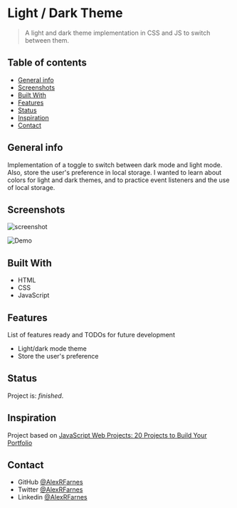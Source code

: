 # Light / Dark Theme

> A light and dark theme implementation in CSS and JS to switch between them.

## Table of contents

- [General info](#general-info)
- [Screenshots](#screenshots)
- [Built With](#built-with)
- [Features](#features)
- [Status](#status)
- [Inspiration](#inspiration)
- [Contact](#contact)

## General info

Implementation of a toggle to switch between dark mode and light mode. Also, store the user's preference in local storage. I wanted to learn about colors for light and dark themes, and to practice event listeners and the use of local storage.

## Screenshots

![screenshot]()

![Demo]()

## Built With

- HTML
- CSS
- JavaScript

## Features

List of features ready and TODOs for future development

- Light/dark mode theme
- Store the user's preference

## Status

Project is: _finished_.

## Inspiration

Project based on [JavaScript Web Projects: 20 Projects to Build Your Portfolio](https://www.udemy.com/course/javascript-web-projects-to-build-your-portfolio-resume/)

## Contact

- GitHub [@AlexRFarnes](https://github.com/AlexRFarnes)
- Twitter [@AlexRFarnes](https://twitter.com/alexrfarnes)
- Linkedin [@AlexRFarnes](https://www.linkedin.com/in/alexrfarnes/)
